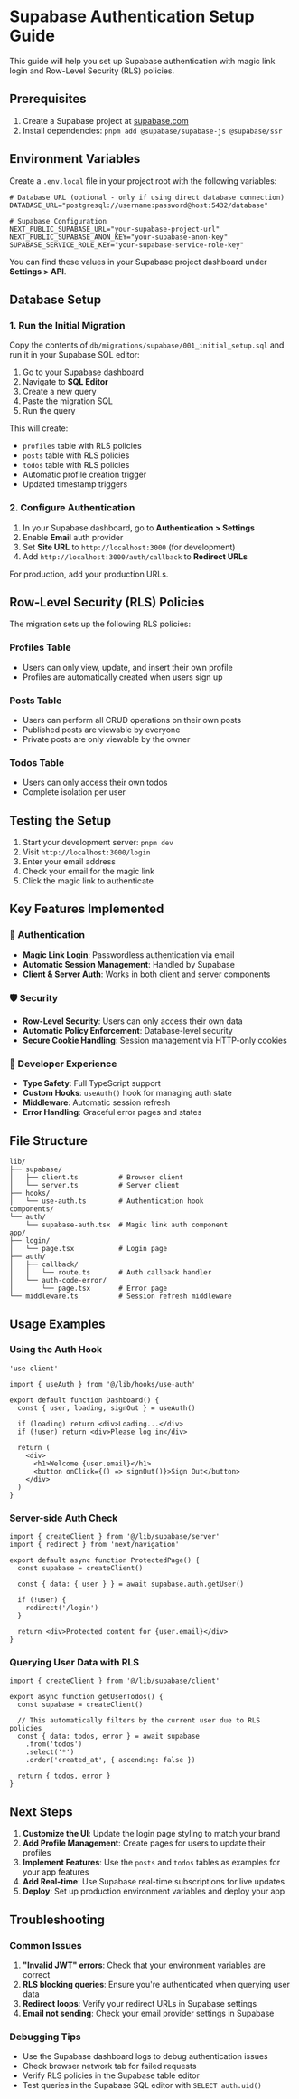# Supabase Authentication Setup Guide

This guide will help you set up Supabase authentication with magic link login and Row-Level Security (RLS) policies.

## Prerequisites

1. Create a Supabase project at [supabase.com](https://supabase.com)
2. Install dependencies: `pnpm add @supabase/supabase-js @supabase/ssr`

## Environment Variables

Create a `.env.local` file in your project root with the following variables:

```env
# Database URL (optional - only if using direct database connection)
DATABASE_URL="postgresql://username:password@host:5432/database"

# Supabase Configuration
NEXT_PUBLIC_SUPABASE_URL="your-supabase-project-url"
NEXT_PUBLIC_SUPABASE_ANON_KEY="your-supabase-anon-key"
SUPABASE_SERVICE_ROLE_KEY="your-supabase-service-role-key"
```

You can find these values in your Supabase project dashboard under **Settings > API**.

## Database Setup

### 1. Run the Initial Migration

Copy the contents of `db/migrations/supabase/001_initial_setup.sql` and run it in your Supabase SQL editor:

1. Go to your Supabase dashboard
2. Navigate to **SQL Editor**
3. Create a new query
4. Paste the migration SQL
5. Run the query

This will create:
- `profiles` table with RLS policies
- `posts` table with RLS policies
- `todos` table with RLS policies
- Automatic profile creation trigger
- Updated timestamp triggers

### 2. Configure Authentication

1. In your Supabase dashboard, go to **Authentication > Settings**
2. Enable **Email** auth provider
3. Set **Site URL** to `http://localhost:3000` (for development)
4. Add `http://localhost:3000/auth/callback` to **Redirect URLs**

For production, add your production URLs.

## Row-Level Security (RLS) Policies

The migration sets up the following RLS policies:

### Profiles Table
- Users can only view, update, and insert their own profile
- Profiles are automatically created when users sign up

### Posts Table
- Users can perform all CRUD operations on their own posts
- Published posts are viewable by everyone
- Private posts are only viewable by the owner

### Todos Table
- Users can only access their own todos
- Complete isolation per user

## Testing the Setup

1. Start your development server: `pnpm dev`
2. Visit `http://localhost:3000/login`
3. Enter your email address
4. Check your email for the magic link
5. Click the magic link to authenticate

## Key Features Implemented

### 🔐 Authentication
- **Magic Link Login**: Passwordless authentication via email
- **Automatic Session Management**: Handled by Supabase
- **Client & Server Auth**: Works in both client and server components

### 🛡️ Security
- **Row-Level Security**: Users can only access their own data
- **Automatic Policy Enforcement**: Database-level security
- **Secure Cookie Handling**: Session management via HTTP-only cookies

### 🔧 Developer Experience
- **Type Safety**: Full TypeScript support
- **Custom Hooks**: `useAuth()` hook for managing auth state
- **Middleware**: Automatic session refresh
- **Error Handling**: Graceful error pages and states

## File Structure

```
lib/
├── supabase/
│   ├── client.ts          # Browser client
│   └── server.ts          # Server client
├── hooks/
│   └── use-auth.ts        # Authentication hook
components/
└── auth/
    └── supabase-auth.tsx  # Magic link auth component
app/
├── login/
│   └── page.tsx           # Login page
├── auth/
│   ├── callback/
│   │   └── route.ts       # Auth callback handler
│   └── auth-code-error/
│       └── page.tsx       # Error page
└── middleware.ts          # Session refresh middleware
```

## Usage Examples

### Using the Auth Hook

```tsx
'use client'

import { useAuth } from '@/lib/hooks/use-auth'

export default function Dashboard() {
  const { user, loading, signOut } = useAuth()

  if (loading) return <div>Loading...</div>
  if (!user) return <div>Please log in</div>

  return (
    <div>
      <h1>Welcome {user.email}</h1>
      <button onClick={() => signOut()}>Sign Out</button>
    </div>
  )
}
```

### Server-side Auth Check

```tsx
import { createClient } from '@/lib/supabase/server'
import { redirect } from 'next/navigation'

export default async function ProtectedPage() {
  const supabase = createClient()
  
  const { data: { user } } = await supabase.auth.getUser()
  
  if (!user) {
    redirect('/login')
  }

  return <div>Protected content for {user.email}</div>
}
```

### Querying User Data with RLS

```tsx
import { createClient } from '@/lib/supabase/client'

export async function getUserTodos() {
  const supabase = createClient()
  
  // This automatically filters by the current user due to RLS policies
  const { data: todos, error } = await supabase
    .from('todos')
    .select('*')
    .order('created_at', { ascending: false })
    
  return { todos, error }
}
```

## Next Steps

1. **Customize the UI**: Update the login page styling to match your brand
2. **Add Profile Management**: Create pages for users to update their profiles
3. **Implement Features**: Use the `posts` and `todos` tables as examples for your app features
4. **Add Real-time**: Use Supabase real-time subscriptions for live updates
5. **Deploy**: Set up production environment variables and deploy your app

## Troubleshooting

### Common Issues

1. **"Invalid JWT" errors**: Check that your environment variables are correct
2. **RLS blocking queries**: Ensure you're authenticated when querying user data
3. **Redirect loops**: Verify your redirect URLs in Supabase settings
4. **Email not sending**: Check your email provider settings in Supabase

### Debugging Tips

- Use the Supabase dashboard logs to debug authentication issues
- Check browser network tab for failed requests
- Verify RLS policies in the Supabase table editor
- Test queries in the Supabase SQL editor with `SELECT auth.uid()` 